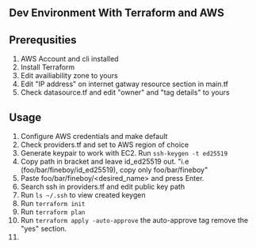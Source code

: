 ## Dev Environment With Terraform and AWS

## Prerequsities 

1. AWS Account and cli installed
2. Install Terraform
3. Edit availiability zone to yours 
4. Edit "IP address" on internet gatway resource section in main.tf
5. Check datasource.tf and edit "owner" and "tag details" to yours

## Usage

1. Configure AWS credentials and make default
2. Check providers.tf and set to AWS region of choice
3. Generate keypair to work with EC2. Run ``` ssh-keygen -t ed25519 ```
4. Copy path in bracket and leave id_ed25519 out. "i.e (foo/bar/fineboy/id_ed25519), copy only foo/bar/fineboy"
5. Paste foo/bar/fineboy/<desired_name> and press Enter.
6. Search ssh in providers.tf and edit public key path
6. Run ``` ls ~/.ssh ``` to view created keygen
3. Run ``` terraform init ```
4. Run ``` terraform plan ```
5. Run ``` terraform apply -auto-approve ``` the auto-approve tag remove the "yes" section.
6. 
